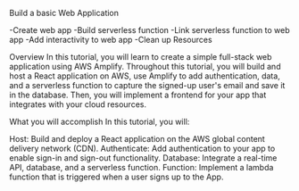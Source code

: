 Build a basic Web Application

-Create web app
-Build serverless function
-Link serverless function to web app
-Add interactivity to web app
-Clean up Resources

Overview
In this tutorial, you will learn to create a simple full-stack web application using AWS Amplify. Throughout this tutorial, you will build and host a React application on AWS, use Amplify to add authentication, data, and a serverless function to capture the signed-up user's email and save it in the database. Then, you will implement a frontend for your app that integrates with your cloud resources. 

What you will accomplish
In this tutorial, you will:

Host: Build and deploy a React application on the AWS global content delivery network (CDN).
Authenticate: Add authentication to your app to enable sign-in and sign-out functionality.
Database: Integrate a real-time API, database, and a serverless function.
Function: Implement a lambda function that is triggered when a user signs up to the App.

